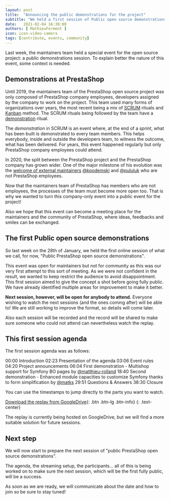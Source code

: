 ```yaml
---
layout: post
title:  "Announcing the public demonstrations for the project"
subtitle: "We held a first session of Public open source demonstrations for the project"
date:   2021-02-04 16:30:00
authors: [ MathieuFerment ]
icon: icon-video-camera
tags: [contribute, events, community]
---
```


Last week, the maintainers team held a special event for the open source project: a public demonstrations session. To explain better the nature of this event, some context is needed.

## Demonstrations at PrestaShop

Until 2019, the maintainers team of the PrestaShop open source project was only composed of PrestaShop company employees, developers assigned by the company to work on the project. This team used many forms of organizations over years, the most recent being a mix of [SCRUM](https://www.scrum.org/) rituals and [Kanban](https://en.wikipedia.org/wiki/Kanban_(development)) method. The SCRUM rituals being followed by the team have a [demonstration](https://manifesto.co.uk/scrum-practice-sprint-demo/) ritual.

The _demonstration_ in SCRUM is an event where, at the end of a _sprint_, what has been built is demonstrated to every team members. This helps everybody, inside and outside the developers team, to witness the outcome, what has been delivered. For years, this event happened regularly but only PrestaShop company employees could attend.

In 2020, the split between the PrestaShop project and the PrestaShop company has grown wider. One of the major milestone of his evolution was the [welcome of external maintainers](https://build.prestashop.com/news/coreweekly-43-2020/) [@kpodemski](https://github.com/kpodemski) and [@pululuk](https://github.com/pululuk) who are not PrestaShop employees.

Now that the maintainers team of PrestaShop has members who are not employees, the processes of the team must become more open too. That is why we wanted to turn this company-only event into a public event for the project!

Also we hope that this event can become a meeting place for the maintainers and the community of PrestaShop, where ideas, feedbacks and smiles can be exchanged.

## The first Public open source demonstrations

So last week on the 28th of January, we held the first online session of what we call, for now, "Public PrestaShop open source demonstrations".

This event was open for maintainers but not for community as this was our very first attempt to this sort of meeting. As we were not confident in the result, we wanted to keep restrict the audience to avoid disappointment. This first session aimed to give the concept a shot before going fully public. We have already identified multiple areas for improvement to make it better.

**Next session, however, will be open for anybody to attend.** Everyone wishing to watch the next sessions (and the ones coming after) will be able to! We are still working to improve the format, so details will come later.

Also each session will be recorded and the record will be shared to make sure someone who could not attend can nevertheless watch the replay.

## This first session agenda

The first session agenda was as follows:

00:00 Introduction
02:23 Presentation of the agenda
03:06 Event rules
04:20 Project announcements
06:04 First demonstration - Multishop support for Symfony BO pages by [@matthieu-rolland](http://github.com/matthieu-rolland)
18:40 Second demonstration - Enhanced module capacities to customize Symfony thanks to form simplification by [@matks](http://github.com/matks)
29:51 Questions & Answers
38:30 Closure

You can use the timestamps to jump directly to the parts you want to watch.

[Download the replay from GoogleDrive](https://drive.google.com/file/d/1OYa9txWYnPu5jU5rP5JXJFiaBzvJG4VS/view?usp=sharing){: .btn .btn-lg .btn-info}
{: .text-center}

The replay is currently being hosted on GoogleDrive, but we will find a more suitable solution for future sessions.

## Next step

We will now start to prepare the next session of "public PrestaShop open source demonstrations".

The agenda, the streaming setup, the participants... all of this is being worked on to make sure the next session, which will be the first fully public, will be a success.

As soon as we are ready, we will communicate about the date and how to join so be sure to stay tuned!

